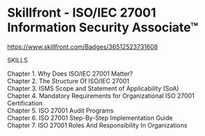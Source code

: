 # Skillfront - ISO/IEC 27001 Information Security Associate™ 

https://www.skillfront.com/Badges/36512523731608

SKILLS

Chapter 1. Why Does ISO/IEC 27001 Matter? <br>
Chapter 2. The Structure Of ISO/IEC 27001 <br>
Chapter 3. ISMS Scope and Statement of Applicability (SoA) <br>
Chapter 4. Mandatory Requirements for Organizational ISO 27001 Certification <br>
Chapter 5. ISO 27001 Audit Programs <br>
Chapter 6. ISO 27001 Step-By-Step Implementation Guide <br>
Chapter 7. ISO 27001 Roles And Responsibility In Organizations <br>
